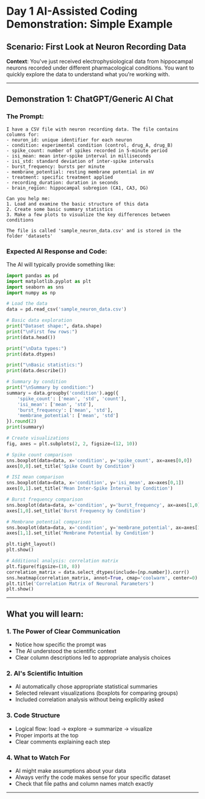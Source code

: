 # Day 1 AI-Assisted Coding Demonstration: Simple Example

## Scenario: First Look at Neuron Recording Data

**Context**: You've just received electrophysiological data from hippocampal neurons recorded under different pharmacological conditions. You want to quickly explore the data to understand what you're working with.

---

## Demonstration 1: ChatGPT/Generic AI Chat

### The Prompt:
```
I have a CSV file with neuron recording data. The file contains columns for:
- neuron_id: unique identifier for each neuron
- condition: experimental condition (control, drug_A, drug_B)
- spike_count: number of spikes recorded in 5-minute period
- isi_mean: mean inter-spike interval in milliseconds
- isi_std: standard deviation of inter-spike intervals
- burst_frequency: bursts per minute
- membrane_potential: resting membrane potential in mV
- treatment: specific treatment applied
- recording_duration: duration in seconds
- brain_region: hippocampal subregion (CA1, CA3, DG)

Can you help me:
1. Load and examine the basic structure of this data
2. Create some basic summary statistics
3. Make a few plots to visualize the key differences between conditions

The file is called 'sample_neuron_data.csv' and is stored in the folder 'datasets'
```

### Expected AI Response and Code:
The AI will typically provide something like:

```python
import pandas as pd
import matplotlib.pyplot as plt
import seaborn as sns
import numpy as np

# Load the data
data = pd.read_csv('sample_neuron_data.csv')

# Basic data exploration
print("Dataset shape:", data.shape)
print("\nFirst few rows:")
print(data.head())

print("\nData types:")
print(data.dtypes)

print("\nBasic statistics:")
print(data.describe())

# Summary by condition
print("\nSummary by condition:")
summary = data.groupby('condition').agg({
    'spike_count': ['mean', 'std', 'count'],
    'isi_mean': ['mean', 'std'],
    'burst_frequency': ['mean', 'std'],
    'membrane_potential': ['mean', 'std']
}).round(2)
print(summary)

# Create visualizations
fig, axes = plt.subplots(2, 2, figsize=(12, 10))

# Spike count comparison
sns.boxplot(data=data, x='condition', y='spike_count', ax=axes[0,0])
axes[0,0].set_title('Spike Count by Condition')

# ISI mean comparison
sns.boxplot(data=data, x='condition', y='isi_mean', ax=axes[0,1])
axes[0,1].set_title('Mean Inter-Spike Interval by Condition')

# Burst frequency comparison
sns.boxplot(data=data, x='condition', y='burst_frequency', ax=axes[1,0])
axes[1,0].set_title('Burst Frequency by Condition')

# Membrane potential comparison
sns.boxplot(data=data, x='condition', y='membrane_potential', ax=axes[1,1])
axes[1,1].set_title('Membrane Potential by Condition')

plt.tight_layout()
plt.show()

# Additional analysis: correlation matrix
plt.figure(figsize=(10, 8))
correlation_matrix = data.select_dtypes(include=[np.number]).corr()
sns.heatmap(correlation_matrix, annot=True, cmap='coolwarm', center=0)
plt.title('Correlation Matrix of Neuronal Parameters')
plt.show()
```

---

## What you will learn:

### 1. **The Power of Clear Communication**
- Notice how specific the prompt was
- The AI understood the scientific context
- Clear column descriptions led to appropriate analysis choices

### 2. **AI's Scientific Intuition**
- AI automatically chose appropriate statistical summaries
- Selected relevant visualizations (boxplots for comparing groups)
- Included correlation analysis without being explicitly asked

### 3. **Code Structure**
- Logical flow: load → explore → summarize → visualize
- Proper imports at the top
- Clear comments explaining each step

### 4. **What to Watch For**
- AI might make assumptions about your data
- Always verify the code makes sense for your specific dataset
- Check that file paths and column names match exactly

---
